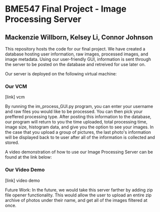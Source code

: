 # BME547 Final Project - Image Processing Server
## Mackenzie Willborn, Kelsey Li, Connor Johnson


This repository hosts the code for our final project. We have created a database hosting user information, raw images, processed images, and image metadata. Using our user-friendly GUI, information is sent through the server to be posted on the database and retreived for use later on.

Our server is deployed on the following virtual machine:

### Our VCM
[link] vcm

By running the im_process_GUI.py program, you can enter your username and raw files you would like to be processed. You can then pick your preffered processing type. After posting this information to the database, our program will return to you the time uploaded, total processing time, image size, histogram data, and give you the option to see your images. In the case that you upload a group of pictures, the last photo's information will be displayed back to te user after all of the information is collected and stored. 

A video demonstration of how to use our Image Processing Server can be found at the link below:


### Our Video Demo 
[link] video demo


Future Work: 
In the future, we would take this server farther by adding zip file opener functionality. This would allow the user to upload an entire zip archive of photos under their name, and get all of the images filtered at once.
